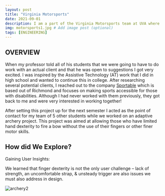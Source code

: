 ```yaml
---
layout: post
title: "Virginia Motorsports"
date: 2021-09-01
description: I am a part of the Virginia Motorsports team at UVA where we build formula SAE cars from the ground up and race them # Add post description (optional)
img: motorsports1.jpg # Add image post (optional)
tags: [ENGINEERING] 
---
```


## OVERVIEW

When my professor told all of his students that we were going to have to do work with an actual client and that he was open to suggestions I got very excited. I was inspired by the Assistive Technology (AT) work that I did in high school and wanted to continue this in college. After researching several potential clients, I reached out to the company [Sportable](https://sportable.org/) which is based out of Richmond and focuses on making sports accessible for those with disabilities. Although I had never worked with them previously, they got back to me and were very interested in working together! 

After setting this project up for the next semester I acted as the point of contact for my team of 5 other students while we worked on an adaptive archery project. This project was aimed at allowing those who have limited hand dexterity to fire a bow without the use of their fingers or other finer motor skills.

## How did We Explore?

Gaining User Insights:

We learned that finger dexterity is not the only user challenge – lack of strength, an uncomfortable strap, & unsteady trigger are also issues we must also address in design.

![archery2](http://natgrrl.github.io/assets/img/archery2.png)

